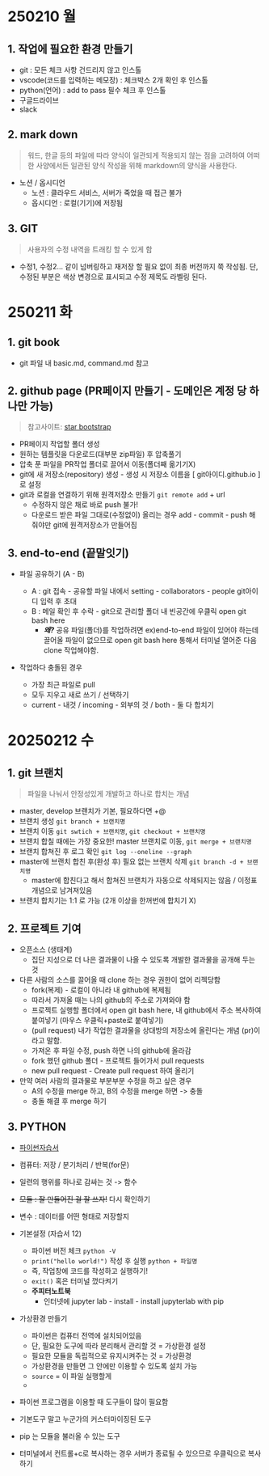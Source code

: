 # 250210 월

## 1. 작업에 필요한 환경 만들기
- git : 모든 체크 사항 건드리지 않고 인스톨
- vscode(코드를 입력하는 메모장) : 체크박스 2개 확인 후 인스톨
- python(언어) : add to pass 필수 체크 후 인스톨
- 구글드라이브
- slack

## 2. mark down
> 워드, 한글 등의 파일에 따라 양식이 일관되게 적용되지 않는 점을 고려하여
어떠한 사양에서든 일관된 양식 작성을 위해 markdown의 양식을 사용한다.
- 노션 / 옵시디언
    - 노션 : 클라우드 서비스, 서버가 죽었을 때 접근 불가
    - 옵시디언 : 로컬(기기)에 저장됨

## 3. GIT
> 사용자의 수정 내역을 트래킹 할 수 있게 함
- 수정1, 수정2... 같이 넘버링하고 재저장 할 필요 없이 최종 버전까지 쭉 작성됨. 
단, 수정된 부분은 색상 변경으로 표시되고 수정 제목도 라벨링 된다.




# 250211 화


## 1. git book
- git 파일 내 basic.md, command.md 참고


## 2. github page (PR페이지 만들기 - 도메인은 계정 당 하나만 가능)
> 참고사이트: [star bootstrap](https://startbootstrap.com/themes)
- PR페이지 작업할 폴더 생성
- 원하는 템플릿을 다운로드(대부분 zip파일) 후 압축풀기
- 압축 푼 파일을 PR작업 폴더로 끌어서 이동(폴더째 옮기기X)
- git에 새 저장소(repository) 생성 - 생성 시 저장소 이름을 [ git아이디.github.io ] 로 설정
- git과 로컬을 연결하기 위해 원격저장소 만들기 `git remote add` + url
    - 수정하지 않은 채로 바로 push 불가!
    - 다운로드 받은 파일 그대로(수정없이) 올리는 경우 add - commit - push 해 줘야만 git에 원격저장소가 만들어짐


## 3. end-to-end (끝말잇기)
- 파일 공유하기 (A - B)
    - A : git 접속 - 공유할 파일 내에서 setting - collaborators - people
    git아이디 입력 후 초대
    - B : 메일 확인 후 수락 - git으로 관리할 폴더 내 빈공간에 우클릭 open git bash here
        - ***왜?***
        공유 파일(폴더)를 작업하려면 ex)end-to-end 파일이 있어야 하는데
        끌어올 파일이 없으므로 open git bash here 통해서 터미널 열어준 다음
        clone 작업해야함.

- 작업하다 충돌된 경우
    - 가장 최근 파일로 pull
    - 모두 지우고 새로 쓰기 / 선택하기
    - current - 내것 / incoming - 외부의 것 / both - 둘 다 합치기 

    

# 20250212 수

## 1. git 브랜치
> 파일을 나눠서 안정성있게 개발하고 하나로 합치는 개념
- master, develop 브랜치가 기본, 필요하다면 +@
- 브랜치 생성 `git branch + 브랜치명`
- 브랜치 이동 `git swtich + 브랜치명`, `git checkout + 브랜치명`
- 브랜치 합칠 때에는 가장 중요한! master 브랜치로 이동, `git merge + 브랜치명`
- 브랜치 합쳐진 후 로그 확인 `git log --oneline --graph`
- master에 브랜치 합친 후(완성 후) 필요 없는 브랜치 삭제 `git branch -d + 브랜치명` 
    - master에 합친다고 해서 합쳐진 브랜치가 자동으로 삭제되지는 않음 / 이정표 개념으로 남겨져있음
- 브랜치 합치기는 1:1 로 가능 (2개 이상을 한꺼번에 합치기 X)


## 2. 프로젝트 기여
- 오픈소스 (생태계)
    - 집단 지성으로 더 나은 결과물이 나올 수 있도록 개발한 결과물을 공개해 두는 것
- 다른 사람의 소스를 끌어올 때 clone 하는 경우 권한이 없어 리젝당함
    - fork(복제) - 로컬이 아니라 내 github에 복제됨
    - 따라서 가져올 때는 나의 github의 주소로 가져와야 함
    - 프로젝트 실행할 폴더에서 open git bash here, 내 github에서 주소 복사하여 붙여넣기 (마우스 우클릭+paste로 붙여넣기)
    - (pull request) 내가 작업한 결과물을 상대방의 저장소에 올린다는 개념 (pr)이라고 말함.
    - 가져온 후 파일 수정, push 하면 나의 github에 올라감
    - fork 했던 github 폴더 - 프로젝트 들어가서 pull requests
    - new pull request - Create pull request 하여 올리기
- 만약 여러 사람의 결과물로 부분부분 수정을 하고 싶은 경우
    - A의 수정을 merge 하고, B의 수정을 merge 하면 -> 충돌
    - 충돌 해결 후 merge 하기

## 3. PYTHON
- [파이썬자습서](https://docs.python.org/ko/3.13/)
- 컴퓨터: 저장 / 분기처리 / 반복(for문)
- 일련의 행위를 하나로 감싸는 것 -> 함수
- ~~모듈 : 잘 만들어진 걸 잘 쓰자!~~ 다시 확인하기
- 변수 : 데이터를 어떤 형태로 저장할지
- 기본설정 (자습서 12)
    - 파이썬 버전 체크 `python -V`
    - `print("hello world!")` 작성 후 실행 `python + 파일명`
    - 즉, 작업창에 코드를 작성하고 실행하기!
    - `exit()` 혹은 터미널 껐다켜기
    - **주피터노트북**
        - 인터넷에 jupyter lab - install - install jupyterlab with pip
- 가상환경 만들기
    - 파이썬은 컴퓨터 전역에 설치되어있음
    - 단, 필요한 도구에 따라 분리해서 관리할 것 = 가상환경 설정
    - 필요한 모듈을 독립적으로 유지시켜주는 것 = 가상환경
    - 가상환경을 만들면 그 안에만 이용할 수 있도록 설치 가능
    - `source` = 이 파일 실행할게
    - 

- 파이썬 프로그램을 이용할 때 도구들이 많이 필요함
- 기본도구 말고 누군가의 커스터마이징된 도구
- pip 는 모듈을 불러올 수 있는 도구
- 터미널에서 컨트롤+c로 복사하는 경우 서버가 종료될 수 있으므로 우클릭으로 복사하기